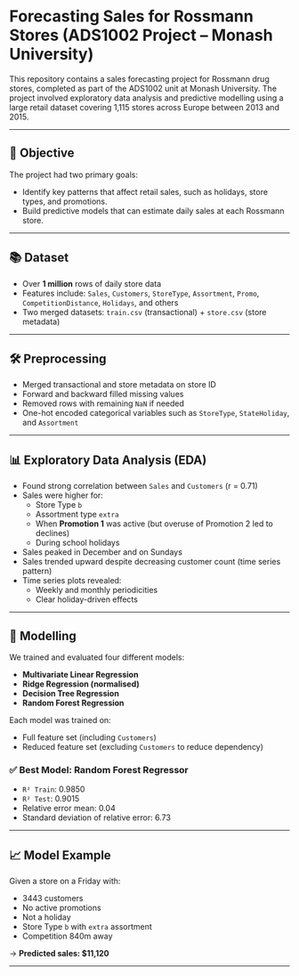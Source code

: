 # Forecasting Sales for Rossmann Stores (ADS1002 Project – Monash University)

This repository contains a sales forecasting project for Rossmann drug stores, completed as part of the ADS1002 unit at Monash University. The project involved exploratory data analysis and predictive modelling using a large retail dataset covering 1,115 stores across Europe between 2013 and 2015.

---

## 📌 Objective

The project had two primary goals:
- Identify key patterns that affect retail sales, such as holidays, store types, and promotions.
- Build predictive models that can estimate daily sales at each Rossmann store.

---

## 📚 Dataset

- Over **1 million** rows of daily store data  
- Features include: `Sales`, `Customers`, `StoreType`, `Assortment`, `Promo`, `CompetitionDistance`, `Holidays`, and others  
- Two merged datasets: `train.csv` (transactional) + `store.csv` (store metadata)

---

## 🛠️ Preprocessing

- Merged transactional and store metadata on store ID
- Forward and backward filled missing values
- Removed rows with remaining `NaN` if needed
- One-hot encoded categorical variables such as `StoreType`, `StateHoliday`, and `Assortment`

---

## 📊 Exploratory Data Analysis (EDA)

- Found strong correlation between `Sales` and `Customers` (r = 0.71)
- Sales were higher for:
  - Store Type `b`
  - Assortment type `extra`
  - When **Promotion 1** was active (but overuse of Promotion 2 led to declines)
  - During school holidays
- Sales peaked in December and on Sundays
- Sales trended upward despite decreasing customer count (time series pattern)
- Time series plots revealed:
  - Weekly and monthly periodicities
  - Clear holiday-driven effects

---

## 🤖 Modelling

We trained and evaluated four different models:
- **Multivariate Linear Regression**
- **Ridge Regression (normalised)**
- **Decision Tree Regression**
- **Random Forest Regression**

Each model was trained on:
- Full feature set (including `Customers`)
- Reduced feature set (excluding `Customers` to reduce dependency)

### ✅ Best Model: Random Forest Regressor
- `R² Train`: 0.9850
- `R² Test`: 0.9015
- Relative error mean: 0.04  
- Standard deviation of relative error: 6.73

---

## 📈 Model Example

Given a store on a Friday with:
- 3443 customers  
- No active promotions  
- Not a holiday  
- Store Type `b` with `extra` assortment  
- Competition 840m away  

→ **Predicted sales: \$11,120**

---

